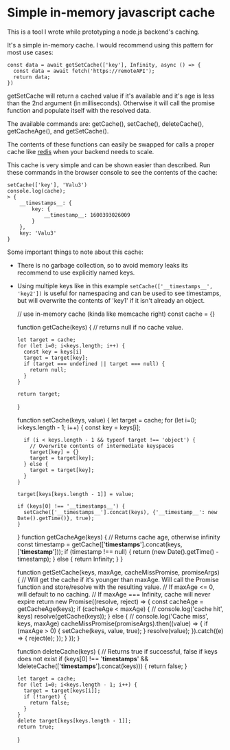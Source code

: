 # Simple in-memory javascript cache

This is a tool I wrote while prototyping a node.js backend's caching.

It's a simple in-memory cache. I would recommend using this pattern for most use cases:

    const data = await getSetCache(['key'], Infinity, async () => {
      const data = await fetch('https://remoteAPI');
      return data;
    })

getSetCache will return a cached value if it's available and it's age is less than the 2nd argument (in milliseconds). Otherwise it will call the promise function and populate itself with the resolved data.

The available commands are: getCache(), setCache(), deleteCache(), getCacheAge(), and getSetCache().

The contents of these functions can easily be swapped for calls a proper cache like [redis](https://redis.io/) when your backend needs to scale.

This cache is very simple and can be shown easier than described. Run these commands in the browser console to see the contents of the cache:

    setCache(['key'], 'Valu3')
    console.log(cache);
    > {
        __timestamps__: {
            key: {
                __timestamp__: 1600393026009 
            }
        },
        key: 'Valu3'
    }

Some important things to note about this cache:

* There is no garbage collection, so to avoid memory leaks its recommend to use explicitly named keys.

* Using multiple keys like in this example `setCache(['__timestamps__', 'key2'])` is useful for namespacing and can be used to see timestamps, but will overwrite the contents of 'key1' if it isn't already an object.

    // use in-memory cache (kinda like memcache right)
    const cache = {}
    
    function getCache(keys) {
      // returns null if no cache value.
    
      let target = cache;
      for (let i=0; i<keys.length; i++) {
        const key = keys[i]
        target = target[key];
        if (target === undefined || target === null) {
          return null;
        }
      }
    
      return target;
    }
    
    function setCache(keys, value) {
      let target = cache;
      for (let i=0; i<keys.length - 1; i++) {
        const key = keys[i];
     
        if (i < keys.length - 1 && typeof target !== 'object') {
          // Overwrite contents of intermediate keyspaces
          target[key] = {}
          target = target[key];
        } else {
          target = target[key];
        }
      }
    
      target[keys[keys.length - 1]] = value;
    
      if (keys[0] !== '__timestamps__') {
        setCache(['__timestamps__'].concat(keys), {'__timestamp__': new Date().getTime()}, true);
      }
    }
    function getCacheAge(keys) {
      // Returns cache age, otherwise infinity
      const timestamp = getCache(['__timestamps__'].concat(keys, ['__timestamp__']));
      if (timestamp !== null) {
        return (new Date().getTime() - timestamp);
      } else {
        return Infinity;
      }
    }
    
    function getSetCache(keys, maxAge, cacheMissPromise, promiseArgs) {
      // Will get the cache if it's younger than maxAge. Will call the Promise function and store/resolve with the resulting value.
      // If maxAge <= 0, will default to no caching. 
      // If maxAge === Infinity, cache will never expire
      return new Promise((resolve, reject) => {
        const cacheAge = getCacheAge(keys);
        if (cacheAge < maxAge) {
          // console.log('cache hit', keys)
          resolve(getCache(keys));
        } else {
          // console.log('Cache miss', keys, maxAge)
          cacheMissPromise(promiseArgs).then((value) => {
            if (maxAge > 0) {
              setCache(keys, value, true);
            }
            resolve(value);
          }).catch((e) => {
            reject(e);
          });
        }
      });
    }
    
    function deleteCache(keys) {
      // Returns true if successful, false if keys does not exist
      if (keys[0] !== '__timestamps__' && !deleteCache(['__timestamps__'].concat(keys))) {
        return false;
      }
    
      let target = cache;
      for (let i=0; i<keys.length - 1; i++) {
        target = target[keys[i]];
        if (!target) {
          return false;
        }
      }
      delete target[keys[keys.length - 1]];
      return true;
    }
